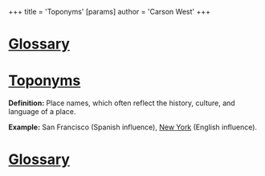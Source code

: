 +++
 title = 'Toponyms'
[params]
	author = 'Carson West'
+++
# [Glossary](./../glossary/)

# [Toponyms](./../toponyms/) 
**Definition:** Place names, which often reflect the history, culture, and language of a place.

**Example:**  San Francisco (Spanish influence), [New York](./../new-york/) (English influence).

# [Glossary](./../glossary/)